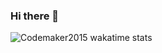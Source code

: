 ### Hi there 👋

<!--
**kebciSofiane/kebciSofiane** is a ✨ _special_ ✨ repository because its `README.md` (this file) appears on your GitHub profile.

Here are some ideas to get you started:

- 🔭 I’m currently working on ...
- 🌱 I’m currently learning ...
- 👯 I’m looking to collaborate on ...
- 🤔 I’m looking for help with ...
- 💬 Ask me about ...
- 📫 How to reach me: ...
- 😄 Pronouns: ...
- ⚡ Fun fact: ...
-->
![Codemaker2015 wakatime stats](https://github-readme-stats.vercel.app/api/wakatime?username=kebciSofiane&layout=compact&theme=blue-green)
